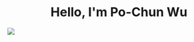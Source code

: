 <h1 align="center">Hello, I'm Po-Chun Wu</h1>

<!-- | <a href="https://github.com/anuraghazra/github-readme-stats"><img align="center" src="https://github-readme-stats.vercel.app/api?username=lllulouch&show_icons=true&include_all_commits=true&hide=issues,prs&theme=buefy&hide_border=true" alt="lllulouch's github stats" /></a>  -->

<!-- <a href="https://github.com/anuraghazra/github-readme-stats"> -->
<img align="center" src="https://github-readme-stats-nine-amber.vercel.app/api/top-langs/?username=lllulouch&layout=compact&theme=buefy&hide_border=true&hide=html,Jupyter%20Notebook,roff,CSS&" /></a> 
